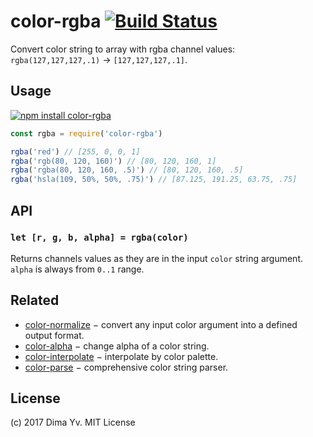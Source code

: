 # color-rgba [![Build Status](https://travis-ci.org/colorjs/color-rgba.png)](https://travis-ci.org/colorjs/color-rgba)

Convert color string to array with rgba channel values: `rgba(127,127,127,.1)` → `[127,127,127,.1]`.

## Usage

[![npm install color-rgba](https://nodei.co/npm/color-rgba.png?mini=true)](https://npmjs.org/package/color-rgba/)

```js
const rgba = require('color-rgba')

rgba('red') // [255, 0, 0, 1]
rgba('rgb(80, 120, 160)') // [80, 120, 160, 1]
rgba('rgba(80, 120, 160, .5)') // [80, 120, 160, .5]
rgba('hsla(109, 50%, 50%, .75)') // [87.125, 191.25, 63.75, .75]
```

## API

### `let [r, g, b, alpha] = rgba(color)`

Returns channels values as they are in the input `color` string argument. `alpha` is always from `0..1` range.

## Related

* [color-normalize](https://github.com/colorjs/color-normalize) − convert any input color argument into a defined output format.
* [color-alpha](https://github.com/colorjs/color-alpha) − change alpha of a color string.
* [color-interpolate](https://github.com/colorjs/color-interpolate) − interpolate by color palette.
* [color-parse](https://github.com/colorjs/color-parse) − comprehensive color string parser.

## License

(c) 2017 Dima Yv. MIT License
